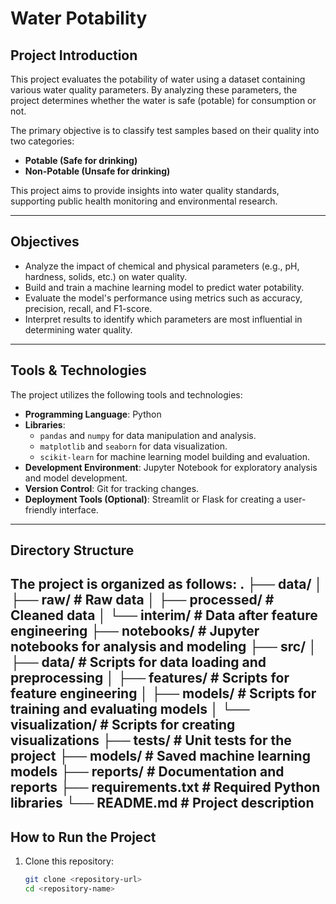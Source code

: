 # **Water Potability**

## **Project Introduction**
This project evaluates the potability of water using a dataset containing various water quality parameters. By analyzing these parameters, the project determines whether the water is safe (potable) for consumption or not.

The primary objective is to classify test samples based on their quality into two categories:
- **Potable (Safe for drinking)**  
- **Non-Potable (Unsafe for drinking)**  

This project aims to provide insights into water quality standards, supporting public health monitoring and environmental research.

---

## **Objectives**
- Analyze the impact of chemical and physical parameters (e.g., pH, hardness, solids, etc.) on water quality.
- Build and train a machine learning model to predict water potability.
- Evaluate the model's performance using metrics such as accuracy, precision, recall, and F1-score.
- Interpret results to identify which parameters are most influential in determining water quality.

---

## **Tools & Technologies**
The project utilizes the following tools and technologies:

- **Programming Language**: Python  
- **Libraries**:
  - `pandas` and `numpy` for data manipulation and analysis.
  - `matplotlib` and `seaborn` for data visualization.
  - `scikit-learn` for machine learning model building and evaluation.
- **Development Environment**: Jupyter Notebook for exploratory analysis and model development.
- **Version Control**: Git for tracking changes.
- **Deployment Tools (Optional)**: Streamlit or Flask for creating a user-friendly interface.

---

## **Directory Structure**
The project is organized as follows:
. ├── data/ │ ├── raw/ # Raw data │ ├── processed/ # Cleaned data │ └── interim/ # Data after feature engineering ├── notebooks/ # Jupyter notebooks for analysis and modeling ├── src/ │ ├── data/ # Scripts for data loading and preprocessing │ ├── features/ # Scripts for feature engineering │ ├── models/ # Scripts for training and evaluating models │ └── visualization/ # Scripts for creating visualizations ├── tests/ # Unit tests for the project ├── models/ # Saved machine learning models ├── reports/ # Documentation and reports ├── requirements.txt # Required Python libraries └── README.md # Project description
---

## **How to Run the Project**
1. Clone this repository:
   ```bash
   git clone <repository-url>
   cd <repository-name>

